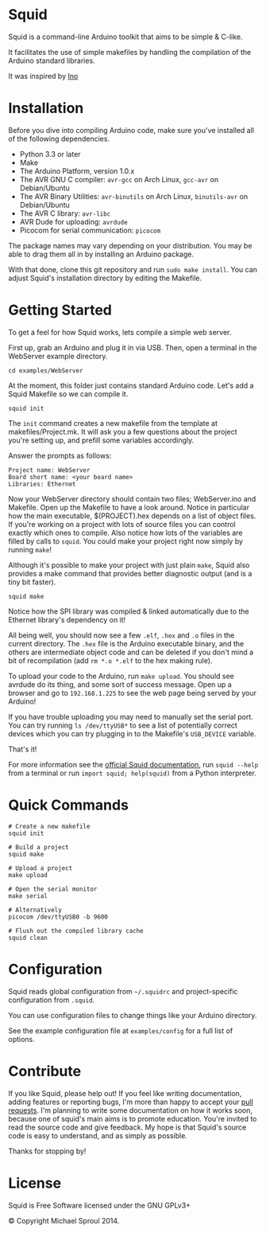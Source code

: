 Squid
=====

Squid is a command-line Arduino toolkit that aims to be simple & C-like.

It facilitates the use of simple makefiles by handling the compilation of the Arduino standard libraries.

It was inspired by [Ino](https://github.com/amperka/ino)

Installation
============

Before you dive into compiling Arduino code, make sure you've installed all of the following dependencies.

* Python 3.3 or later
* Make
* The Arduino Platform, version 1.0.x
* The AVR GNU C compiler: `avr-gcc` on Arch Linux, `gcc-avr` on Debian/Ubuntu
* The AVR Binary Utilities: `avr-binutils` on Arch Linux, `binutils-avr` on Debian/Ubuntu
* The AVR C library: `avr-libc`
* AVR Dude for uploading: `avrdude`
* Picocom for serial communication: `picocom`

The package names may vary depending on your distribution. You may be able to drag them all in by installing an Arduino package.

With that done, clone this git repository and run `sudo make install`. You can adjust Squid's installation directory by editing the Makefile.

Getting Started
===============

To get a feel for how Squid works, lets compile a simple web server.

First up, grab an Arduino and plug it in via USB. Then, open a terminal in the WebServer example directory.

`cd examples/WebServer`

At the moment, this folder just contains standard Arduino code. Let's add a Squid Makefile so we can compile it.

`squid init`

The `init` command creates a new makefile from the template at makefiles/Project.mk. It will ask you a few questions about the project you're setting up, and prefill some variables accordingly.

Answer the prompts as follows:

```
Project name: WebServer
Board short name: <your board name>
Libraries: Ethernet
```

Now your WebServer directory should contain two files; WebServer.ino and Makefile. Open up the Makefile to have a look around. Notice in particular how the main executable, $(PROJECT).hex depends on a list of object files. If you're working on a project with lots of source files you can control exactly which ones to compile. Also notice how lots of the variables are filled by calls to `squid`. You could make your project right now simply by running `make`!

Although it's possible to make your project with just plain `make`, Squid also provides a make command that provides better diagnostic output (and is a tiny bit faster).

`squid make`

Notice how the SPI library was compiled & linked automatically due to the Ethernet library's dependency on it!

All being well, you should now see a few `.elf`, `.hex` and `.o` files in the current directory. The `.hex` file is the Arduino executable binary, and the others are intermediate object code and can be deleted if you don't mind a bit of recompilation (add `rm *.o *.elf` to the hex making rule).

To upload your code to the Arduino, run `make upload`. You should see avrdude do its thing, and some sort of success message. Open up a browser and go to `192.168.1.225` to see the web page being served by your Arduino!

If you have trouble uploading you may need to manually set the serial port. You can try running `ls /dev/ttyUSB*` to see a list of potentially correct devices which you can try plugging in to the Makefile's `USB_DEVICE` variable.

That's it!

For more information see the [official Squid documentation](http://documentup.com/gnusouth/squid), run `squid --help` from a terminal or run `import squid; help(squid)` from a Python interpreter.

Quick Commands
==============

```
# Create a new makefile
squid init

# Build a project
squid make

# Upload a project
make upload

# Open the serial monitor
make serial

# Alternatively
picocom /dev/ttyUSB0 -b 9600

# Flush out the compiled library cache
squid clean
```

Configuration
=============

Squid reads global configuration from `~/.squidrc` and project-specific configuration from `.squid`.

You can use configuration files to change things like your Arduino directory.

See the example configuration file at `examples/config` for a full list of options.

Contribute
==========

If you like Squid, please help out! If you feel like writing documentation, adding features or reporting bugs, I'm more than happy to accept your [pull requests](https://help.github.com/articles/using-pull-requests). I'm planning to write some documentation on how it works soon, because one of squid's main aims is to promote education. You're invited to read the source code and give feedback. My hope is that Squid's source code is easy to understand, and as simply as possible.

Thanks for stopping by!

License
=======

Squid is Free Software licensed under the GNU GPLv3+

&copy; Copyright Michael Sproul 2014.
